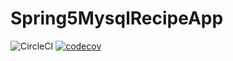 # Spring5MysqlRecipeApp

![CircleCI](https://circleci.com/gh/hbarakat/Spring5MysqlRecipeApp.svg?style=shield&circle-token=c55b12b27913aa102ad545f4efb8c2fd9507ad67)
[![codecov](https://codecov.io/gh/hbarakat/Spring5MysqlRecipeApp/branch/master/graph/badge.svg)](https://codecov.io/gh/hbarakat/Spring5MysqlRecipeApp)